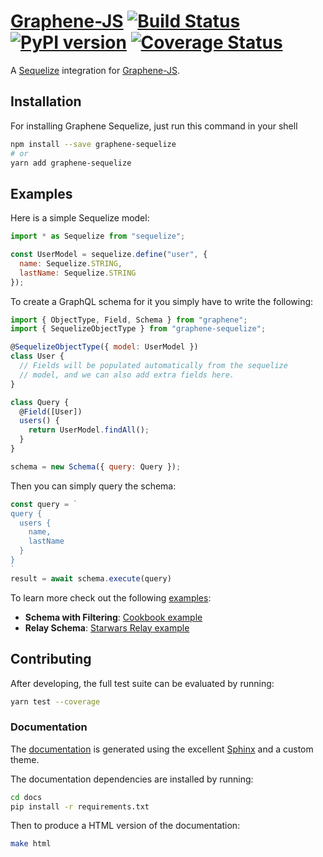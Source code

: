 # [Graphene-JS](http://graphene-js.org) [![Build Status](https://travis-ci.org/graphql-js/graphene-sequelize.svg?branch=master)](https://travis-ci.org/graphql-js/graphene-sequelize) [![PyPI version](https://badge.fury.io/js/graphene-sequelize.svg)](https://badge.fury.io/js/graphene-sequelize) [![Coverage Status](https://coveralls.io/repos/graphql-js/graphene-sequelize/badge.svg?branch=master&service=github)](https://coveralls.io/github/graphql-js/graphene-sequelize?branch=master)

A [Sequelize](http://docs.sequelizejs.com/) integration for [Graphene-JS](http://graphene-js.org/).

## Installation

For installing Graphene Sequelize, just run this command in your shell

```bash
npm install --save graphene-sequelize
# or
yarn add graphene-sequelize
```

## Examples

Here is a simple Sequelize model:

```js
import * as Sequelize from "sequelize";

const UserModel = sequelize.define("user", {
  name: Sequelize.STRING,
  lastName: Sequelize.STRING
});
```

To create a GraphQL schema for it you simply have to write the following:

```js
import { ObjectType, Field, Schema } from "graphene";
import { SequelizeObjectType } from "graphene-sequelize";

@SequelizeObjectType({ model: UserModel })
class User {
  // Fields will be populated automatically from the sequelize
  // model, and we can also add extra fields here.
}

class Query {
  @Field([User])
  users() {
    return UserModel.findAll();
  }
}

schema = new Schema({ query: Query });
```

Then you can simply query the schema:

```js
const query = `
query {
  users {
    name,
    lastName
  }
}
`
result = await schema.execute(query)
```

To learn more check out the following [examples](examples/):

* **Schema with Filtering**: [Cookbook example](examples/cookbook)
* **Relay Schema**: [Starwars Relay example](examples/starwars)

## Contributing

After developing, the full test suite can be evaluated by running:

```sh
yarn test --coverage
```

### Documentation

The [documentation](http://docs.graphene-js.org/projects/sequelize/en/latest/) is generated using the excellent [Sphinx](http://www.sphinx-doc.org/) and a custom theme.

The documentation dependencies are installed by running:

```sh
cd docs
pip install -r requirements.txt
```

Then to produce a HTML version of the documentation:

```sh
make html
```
